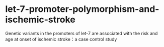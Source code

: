 # let-7-promoter-polymorphism-and-ischemic-stroke
Genetic variants in the promoters of let-7 are associated with the risk and age at onset of ischemic stroke：a case control study
